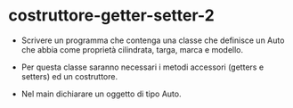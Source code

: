 # costruttore-getter-setter-2
- Scrivere un programma che contenga una classe che definisce un Auto
che abbia come proprietà cilindrata, targa, marca e modello.

- Per questa classe saranno necessari i metodi accessori (getters e setters) ed un costruttore.

- Nel main dichiarare un oggetto di tipo Auto.